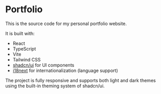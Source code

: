 # Portfolio

This is the source code for my personal portfolio website.

It is built with:

- React
- TypeScript
- Vite
- Tailwind CSS
- [shadcn/ui](https://ui.shadcn.com/) for UI components
- [i18next](https://www.i18next.com/) for internationalization (language support)

The project is fully responsive and supports both light and dark themes using the built-in theming system of shadcn/ui.
